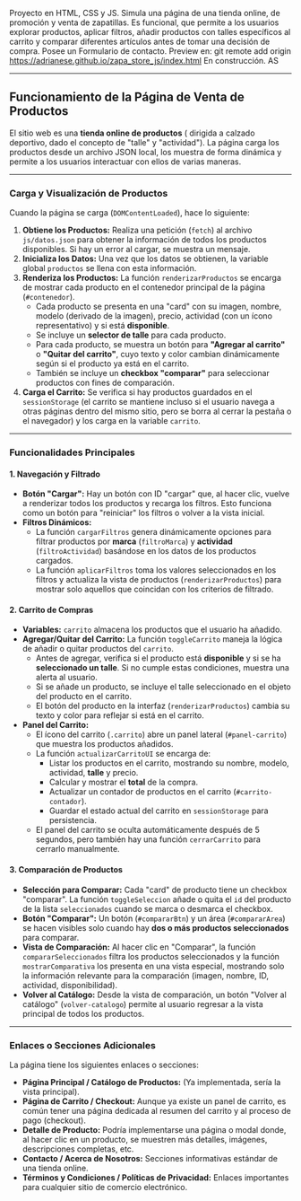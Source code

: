Proyecto en HTML, CSS y JS. 
Simula una página de una tienda online, de promoción y venta de zapatillas.
Es funcional, que permite a los usuarios explorar productos, aplicar filtros, añadir productos con talles específicos al carrito y comparar diferentes artículos antes de tomar una decisión de compra. 
Posee un Formulario de contacto. 
Preview en: git remote add origin https://adrianese.github.io/zapa_store_js/index.html
 En construcción. AS

---

## Funcionamiento de la Página de Venta de Productos

El sitio web es una **tienda online de productos** ( dirigida a calzado deportivo, dado el concepto de "talle" y "actividad"). La página carga los productos desde un archivo JSON local, los muestra de forma dinámica y permite a los usuarios interactuar con ellos de varias maneras.

---

### Carga y Visualización de Productos

Cuando la página se carga (`DOMContentLoaded`), hace lo siguiente:

1.  **Obtiene los Productos:** Realiza una petición (`fetch`) al archivo `js/datos.json` para obtener la información de todos los productos disponibles. Si hay un error al cargar, se muestra un mensaje.
2.  **Inicializa los Datos:** Una vez que los datos se obtienen, la variable global `productos` se llena con esta información.
3.  **Renderiza los Productos:** La función `renderizarProductos` se encarga de mostrar cada producto en el contenedor principal de la página (`#contenedor`).
    * Cada producto se presenta en una "card" con su imagen, nombre, modelo (derivado de la imagen), precio, actividad (con un ícono representativo) y si está **disponible**.
    * Se incluye un **selector de talle** para cada producto.
    * Para cada producto, se muestra un botón para **"Agregar al carrito"** o **"Quitar del carrito"**, cuyo texto y color cambian dinámicamente según si el producto ya está en el carrito.
    * También se incluye un **checkbox "comparar"** para seleccionar productos con fines de comparación.
4.  **Carga el Carrito:** Se verifica si hay productos guardados en el `sessionStorage` (el carrito se mantiene incluso si el usuario navega a otras páginas dentro del mismo sitio, pero se borra al cerrar la pestaña o el navegador) y los carga en la variable `carrito`.

---

### Funcionalidades Principales

#### 1. Navegación y Filtrado

* **Botón "Cargar":** Hay un botón con ID "cargar" que, al hacer clic, vuelve a renderizar todos los productos y recarga los filtros. Esto funciona como un botón para "reiniciar" los filtros o volver a la vista inicial.
* **Filtros Dinámicos:**
    * La función `cargarFiltros` genera dinámicamente opciones para filtrar productos por **marca** (`filtroMarca`) y **actividad** (`filtroActividad`) basándose en los datos de los productos cargados.
    * La función `aplicarFiltros` toma los valores seleccionados en los filtros y actualiza la vista de productos (`renderizarProductos`) para mostrar solo aquellos que coincidan con los criterios de filtrado.

#### 2. Carrito de Compras

* **Variables:** `carrito` almacena los productos que el usuario ha añadido.
* **Agregar/Quitar del Carrito:** La función `toggleCarrito` maneja la lógica de añadir o quitar productos del `carrito`.
    * Antes de agregar, verifica si el producto está **disponible** y si se ha **seleccionado un talle**. Si no cumple estas condiciones, muestra una alerta al usuario.
    * Si se añade un producto, se incluye el talle seleccionado en el objeto del producto en el carrito.
    * El botón del producto en la interfaz (`renderizarProductos`) cambia su texto y color para reflejar si está en el carrito.
* **Panel del Carrito:**
    * El ícono del carrito (`.carrito`) abre un panel lateral (`#panel-carrito`) que muestra los productos añadidos.
    * La función `actualizarCarritoUI` se encarga de:
        * Listar los productos en el carrito, mostrando su nombre, modelo, actividad, **talle** y precio.
        * Calcular y mostrar el **total** de la compra.
        * Actualizar un contador de productos en el carrito (`#carrito-contador`).
        * Guardar el estado actual del carrito en `sessionStorage` para persistencia.
    * El panel del carrito se oculta automáticamente después de 5 segundos, pero también hay una función `cerrarCarrito` para cerrarlo manualmente.

#### 3. Comparación de Productos

* **Selección para Comparar:** Cada "card" de producto tiene un checkbox "comparar". La función `toggleSeleccion` añade o quita el `id` del producto de la lista `seleccionados` cuando se marca o desmarca el checkbox.
* **Botón "Comparar":** Un botón (`#compararBtn`) y un área (`#compararArea`) se hacen visibles solo cuando hay **dos o más productos seleccionados** para comparar.
* **Vista de Comparación:** Al hacer clic en "Comparar", la función `compararSeleccionados` filtra los productos seleccionados y la función `mostrarComparativa` los presenta en una vista especial, mostrando solo la información relevante para la comparación (imagen, nombre, ID, actividad, disponibilidad).
* **Volver al Catálogo:** Desde la vista de comparación, un botón "Volver al catálogo" (`volver-catalogo`) permite al usuario regresar a la vista principal de todos los productos.

---

### Enlaces o Secciones Adicionales

La página tiene los siguientes enlaces o secciones:

* **Página Principal / Catálogo de Productos:** (Ya implementada, sería la vista principal).
* **Página de Carrito / Checkout:** Aunque ya existe un panel de carrito, es común tener una página dedicada al resumen del carrito y al proceso de pago (checkout).
* **Detalle de Producto:** Podría implementarse una página o modal donde, al hacer clic en un producto, se muestren más detalles, imágenes, descripciones completas, etc.
* **Contacto / Acerca de Nosotros:** Secciones informativas estándar de una tienda online.
* **Términos y Condiciones / Políticas de Privacidad:** Enlaces importantes para cualquier sitio de comercio electrónico.

